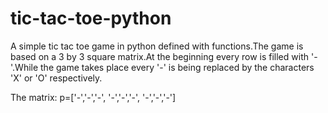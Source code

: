 # tic-tac-toe-python
A simple tic tac toe game in python defined with functions.The game is based on a 3 by 3 square matrix.At the beginning every row is filled with '-'.While the game takes place every '-' is being replaced by the characters 'X' or 'O' respectively.

The matrix:    p=['-','-','-',
                  '-','-','-',
                  '-','-','-']
